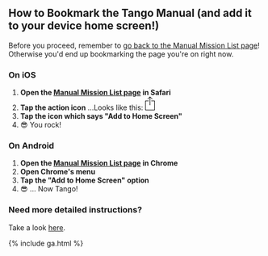 
## How to Bookmark the Tango Manual (and add it to your device home screen!)

Before you proceed, remember to [go back to the Manual Mission List page](index.md)! Otherwise you'd end up bookmarking the page you're on right now.

### On iOS

1. **Open the [Manual Mission List page](index.md) in Safari**
2. **Tap the action icon** ...Looks like this: ![Apple action icon](../apple-action.png)
3. **Tap the icon which says "Add to Home Screen"**
4. :sunglasses: You rock!

### On Android

1. **Open the [Manual Mission List page](index.md) in Chrome**
2. **Open Chrome's menu**
3. **Tap the "Add to Home Screen" option**
4. :sunglasses: ... Now Tango!


### Need more detailed instructions?

Take a look [here](https://www.howtogeek.com/196087/how-to-add-websites-to-the-home-screen-on-any-smartphone-or-tablet/).




{% include ga.html %}
